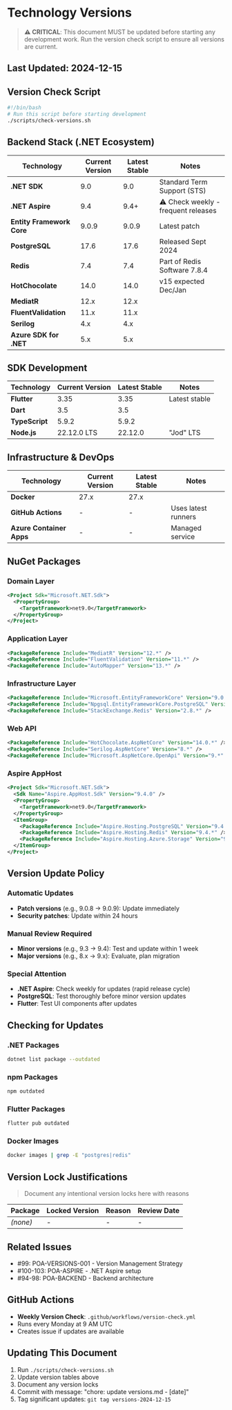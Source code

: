 # Technology Versions

> **⚠️ CRITICAL**: This document MUST be updated before starting any development work.
> Run the version check script to ensure all versions are current.

## Last Updated: 2024-12-15

## Version Check Script

```bash
#!/bin/bash
# Run this script before starting development
./scripts/check-versions.sh
```

## Backend Stack (.NET Ecosystem)

| Technology | Current Version | Latest Stable | Notes |
|------------|----------------|---------------|-------|
| **.NET SDK** | 9.0 | 9.0 | Standard Term Support (STS) |
| **.NET Aspire** | 9.4 | 9.4+ | ⚠️ Check weekly - frequent releases |
| **Entity Framework Core** | 9.0.9 | 9.0.9 | Latest patch |
| **PostgreSQL** | 17.6 | 17.6 | Released Sept 2024 |
| **Redis** | 7.4 | 7.4 | Part of Redis Software 7.8.4 |
| **HotChocolate** | 14.0 | 14.0 | v15 expected Dec/Jan |
| **MediatR** | 12.x | 12.x | |
| **FluentValidation** | 11.x | 11.x | |
| **Serilog** | 4.x | 4.x | |
| **Azure SDK for .NET** | 5.x | 5.x | |

## SDK Development

| Technology | Current Version | Latest Stable | Notes |
|------------|----------------|---------------|-------|
| **Flutter** | 3.35 | 3.35 | Latest stable |
| **Dart** | 3.5 | 3.5 | |
| **TypeScript** | 5.9.2 | 5.9.2 | |
| **Node.js** | 22.12.0 LTS | 22.12.0 | "Jod" LTS |

## Infrastructure & DevOps

| Technology | Current Version | Latest Stable | Notes |
|------------|----------------|---------------|-------|
| **Docker** | 27.x | 27.x | |
| **GitHub Actions** | - | - | Uses latest runners |
| **Azure Container Apps** | - | - | Managed service |

## NuGet Packages

### Domain Layer
```xml
<Project Sdk="Microsoft.NET.Sdk">
  <PropertyGroup>
    <TargetFramework>net9.0</TargetFramework>
  </PropertyGroup>
</Project>
```

### Application Layer
```xml
<PackageReference Include="MediatR" Version="12.*" />
<PackageReference Include="FluentValidation" Version="11.*" />
<PackageReference Include="AutoMapper" Version="13.*" />
```

### Infrastructure Layer
```xml
<PackageReference Include="Microsoft.EntityFrameworkCore" Version="9.0.9" />
<PackageReference Include="Npgsql.EntityFrameworkCore.PostgreSQL" Version="9.*" />
<PackageReference Include="StackExchange.Redis" Version="2.8.*" />
```

### Web API
```xml
<PackageReference Include="HotChocolate.AspNetCore" Version="14.0.*" />
<PackageReference Include="Serilog.AspNetCore" Version="8.*" />
<PackageReference Include="Microsoft.AspNetCore.OpenApi" Version="9.*" />
```

### Aspire AppHost
```xml
<Project Sdk="Microsoft.NET.Sdk">
  <Sdk Name="Aspire.AppHost.Sdk" Version="9.4.0" />
  <PropertyGroup>
    <TargetFramework>net9.0</TargetFramework>
  </PropertyGroup>
  <ItemGroup>
    <PackageReference Include="Aspire.Hosting.PostgreSQL" Version="9.4.*" />
    <PackageReference Include="Aspire.Hosting.Redis" Version="9.4.*" />
    <PackageReference Include="Aspire.Hosting.Azure.Storage" Version="9.4.*" />
  </ItemGroup>
</Project>
```

## Version Update Policy

### Automatic Updates
- **Patch versions** (e.g., 9.0.8 → 9.0.9): Update immediately
- **Security patches**: Update within 24 hours

### Manual Review Required
- **Minor versions** (e.g., 9.3 → 9.4): Test and update within 1 week
- **Major versions** (e.g., 8.x → 9.x): Evaluate, plan migration

### Special Attention
- **.NET Aspire**: Check weekly for updates (rapid release cycle)
- **PostgreSQL**: Test thoroughly before minor version updates
- **Flutter**: Test UI components after updates

## Checking for Updates

### .NET Packages
```bash
dotnet list package --outdated
```

### npm Packages
```bash
npm outdated
```

### Flutter Packages
```bash
flutter pub outdated
```

### Docker Images
```bash
docker images | grep -E "postgres|redis"
```

## Version Lock Justifications

> Document any intentional version locks here with reasons

| Package | Locked Version | Reason | Review Date |
|---------|---------------|--------|-------------|
| _(none)_ | - | - | - |

## Related Issues

- #99: POA-VERSIONS-001 - Version Management Strategy
- #100-103: POA-ASPIRE - .NET Aspire setup
- #94-98: POA-BACKEND - Backend architecture

## GitHub Actions

- **Weekly Version Check**: `.github/workflows/version-check.yml`
- Runs every Monday at 9 AM UTC
- Creates issue if updates are available

## Updating This Document

1. Run `./scripts/check-versions.sh`
2. Update version tables above
3. Document any version locks
4. Commit with message: "chore: update versions.md - [date]"
5. Tag significant updates: `git tag versions-2024-12-15`
